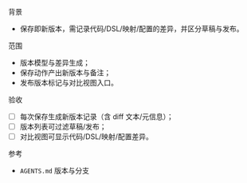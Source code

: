 背景

- 保存即新版本，需记录代码/DSL/映射/配置的差异，并区分草稿与发布。

范围

- 版本模型与差异生成；
- 保存动作产出新版本与备注；
- 发布版本标记与对比视图入口。

验收

- [ ] 每次保存生成新版本记录（含 diff 文本/元信息）；
- [ ] 版本列表可过滤草稿/发布；
- [ ] 对比视图可显示代码/DSL/映射/配置差异。

参考

- `AGENTS.md` 版本与分支
